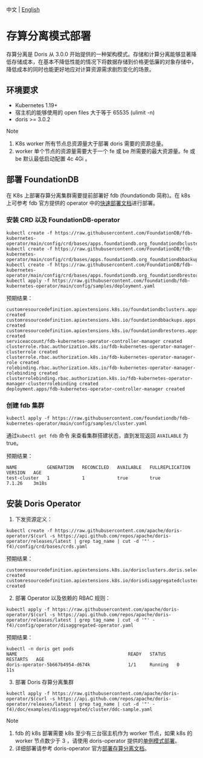 中文 | [English](DISAGGREGATED-README.md)
# 存算分离模式部署
存算分离是 Doris 从 3.0.0 开始提供的一种架构模式。存储和计算分离能够显著降低存储成本，在基本不降低性能的情况下将数据存储到价格更低廉的对象存储中，降低成本的同时也能更好地应对计算资源需求剧烈变化的场景。

## 环境要求
- Kubernetes 1.19+
- 宿主机的能够使用的 open files 大于等于 65535 (ulimit -n)
- doris >= 3.0.2

>[!NOTE]
>1. K8s worker 所有节点总资源量大于部署 doris 需要的资源总量。
>2. worker 单个节点的资源量需要大于一个 fe 或 be 所需要的最大资源量。fe 或 be 默认最低启动配置 4c 4Gi 。

## 部署 FoundationDB
在 K8s 上部署存算分离集群需要提前部署好 fdb (foundationdb 简称)。在 k8s 上可参考 fdb 官方提供的 operator 中的[快速部署文档](https://github.com/FoundationDB/fdb-kubernetes-operator)进行部署。  

### 安装 CRD 以及 FoundationDB-operator

```
kubectl create -f https://raw.githubusercontent.com/FoundationDB/fdb-kubernetes-operator/main/config/crd/bases/apps.foundationdb.org_foundationdbclusters.yaml
kubectl create -f https://raw.githubusercontent.com/FoundationDB/fdb-kubernetes-operator/main/config/crd/bases/apps.foundationdb.org_foundationdbbackups.yaml
kubectl create -f https://raw.githubusercontent.com/FoundationDB/fdb-kubernetes-operator/main/config/crd/bases/apps.foundationdb.org_foundationdbrestores.yaml
kubectl apply -f https://raw.githubusercontent.com/foundationdb/fdb-kubernetes-operator/main/config/samples/deployment.yaml
```

预期结果：

```
customresourcedefinition.apiextensions.k8s.io/foundationdbclusters.apps.foundationdb.org created
customresourcedefinition.apiextensions.k8s.io/foundationdbbackups.apps.foundationdb.org created
customresourcedefinition.apiextensions.k8s.io/foundationdbrestores.apps.foundationdb.org created
serviceaccount/fdb-kubernetes-operator-controller-manager created
clusterrole.rbac.authorization.k8s.io/fdb-kubernetes-operator-manager-clusterrole created
clusterrole.rbac.authorization.k8s.io/fdb-kubernetes-operator-manager-role created
rolebinding.rbac.authorization.k8s.io/fdb-kubernetes-operator-manager-rolebinding created
clusterrolebinding.rbac.authorization.k8s.io/fdb-kubernetes-operator-manager-clusterrolebinding created
deployment.apps/fdb-kubernetes-operator-controller-manager created
```

### 创建 fdb 集群

```
kubectl apply -f https://raw.githubusercontent.com/foundationdb/fdb-kubernetes-operator/main/config/samples/cluster.yaml
```

通过`kubectl get fdb` 命令 来查看集群搭建状态，直到发现返回 `AVAILABLE` 为 true。

预期结果：

```
NAME           GENERATION   RECONCILED   AVAILABLE   FULLREPLICATION   VERSION   AGE
test-cluster   1            1            true        true              7.1.26    3m18s
```

## 安装 Doris Operator
1. 下发资源定义：
```
kubectl create -f https://raw.githubusercontent.com/apache/doris-operator/$(curl -s https://api.github.com/repos/apache/doris-operator/releases/latest | grep tag_name | cut -d '"' -f4)/config/crd/bases/crds.yaml
```
预期结果：
```
customresourcedefinition.apiextensions.k8s.io/dorisclusters.doris.selectdb.com created
customresourcedefinition.apiextensions.k8s.io/dorisdisaggregatedclusters.disaggregated.cluster.doris.com created
```
2. 部署 Operator 以及依赖的 RBAC 规则：
```
kubectl apply -f https://raw.githubusercontent.com/apache/doris-operator/$(curl -s https://api.github.com/repos/apache/doris-operator/releases/latest | grep tag_name | cut -d '"' -f4)/config/operator/disaggregated-operator.yaml
```
预期结果：
```
kubectl -n doris get pods
NAME                                         READY   STATUS    RESTARTS   AGE
doris-operator-5b667b4954-d674k              1/1     Running   0          11s
```
3. 部署 Doris 存算分离集群
```
kubectl apply -f https://raw.githubusercontent.com/apache/doris-operator/$(curl -s https://api.github.com/repos/apache/doris-operator/releases/latest | grep tag_name | cut -d '"' -f4)/doc/examples/disaggregated/cluster/ddc-sample.yaml
```

>[!NOTE]
>1. fdb 的 k8s 部署需要 k8s 至少有三台宿主机作为 worker 节点，如果 k8s 的 worker 节点数少于 3 ，请使用 doris-operator 提供的[单例模式部署](./doc/examples/disaggregated/fdb/cluster-single.yaml)。
>2. 详细部署请参考 doris-operator 官方[部署存算分离文档](https://doris.apache.org/zh-CN/docs/dev/install/cluster-deployment/k8s-deploy/compute-storage-decoupled/install-quickstart)。
